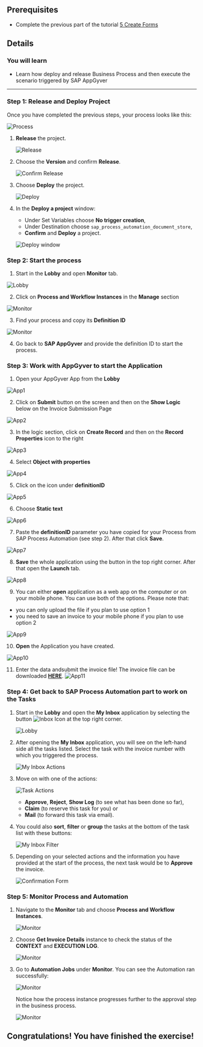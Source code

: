 ## Prerequisites
- Complete the previous part of the tutorial [5 Create Forms](https://github.com/SAP-samples/process-automation-enablement/tree/main/Workshops/LCNC_Roadshow/Build%20Process%20Automation/5%20Create%20Forms/spa-dox-forms.md)

## Details
### You will learn
  - Learn how deploy and release Business Process and then execute the scenario triggered by SAP AppGyver 

---

### Step 1: Release and Deploy Project

Once you have completed the previous steps, your process looks like this:

![Process](002N.png)

1. **Release** the project.

    ![Release](003.png)

2. Choose the **Version** and confirm **Release**.

    ![Confirm Release](1004.png)

3. Choose **Deploy** the project.

    ![Deploy](1005.png)

4. In the **Deploy a project** window:

    - Under Set Variables choose **No trigger creation**,
    - Under Destination choose `sap_process_automation_document_store`,
    - **Confirm** and **Deploy** a project.

    ![Deploy window](004N.png)

### Step 2: Start the process

1. Start in the **Lobby** and open **Monitor** tab.

 ![Lobby](RUN1.png)

2. Click on **Process and Workflow Instances** in the **Manage** section

![Monitor](RUN2.png)

3. Find your process and copy its **Definition ID**

![Monitor](RUN3.png)

4. Go back to **SAP AppGyver** and provide the definition ID to start the process.

### Step 3: Work with AppGyver to start the Application

1. Open your AppGyver App from the **Lobby**

![App1](APP1.png)

2. Click on **Submit** button on the screen and then on the **Show Logic** below on the Invoice Submission Page

![App2](APP2.png)

3. In the logic section, click on **Create Record** and then on the **Record Properties** icon to the right

![App3](APP3.png)

4. Select **Object with properties**

![App4](APP4.png)

5. Click on the icon under **definitionID**

![App5](APP5.png)

6. Choose **Static text**

![App6](APP6.png)

7. Paste the **definitionID** parameter you have copied for your Process from SAP Process Automation (see step 2). After that click **Save**.

![App7](APP7.png)

8. **Save** the whole application using the button in the top right corner. After that open the **Launch** tab.

![App8](APP8.png)

9. You can either **open** application as a web app on the computer or on your mobile phone. You can use both of the options. Please note that: 
- you can only upload the file if you plan to use option 1
- you need to save an invoice to your mobile phone if you plan to use option 2

![App9](APP9.png)

10. **Open** the Application you have created.

![App10](APP10.png)

11. Enter the data andsubmit the invoice file!
The invoice file can be downloaded <a href="https://github.com/SAP-samples/teched2022-AD160/blob/main/exercises/1_CreateAppGyverProject/images/Invoice.png?raw=true">**HERE**</a>.
![App11](APP11.png)

### Step 4: Get back to SAP Process Automation part to work on the Tasks

1. Start in the **Lobby** and open the **My Inbox** application by selecting the button ![Inbox Icon](02_Inbox_Icon.png) at the top right corner.

    ![Lobby](01_Lobby.png)

2. After opening the **My Inbox** application, you will see on the left-hand side all the tasks listed. Select the task with the invoice number with which you triggered the process.

    ![My Inbox Actions](03_MyInbox_Actions.png)

3. Move on with one of the actions:

    ![Task Actions](04_TaskActions.png)

      - **Approve**, **Reject**, **Show Log** (to see what has been done so far),
      - **Claim** (to reserve this task for you) or
      - **Mail** (to forward this task via email).

4. You could also **sort**, **filter** or **group** the tasks at the bottom of the task list with these buttons:

    ![My Inbox Filter](05_MyInbox_Filter.png)

5. Depending on your selected actions and the information you have provided at the start of the process, the next task would be to **Approve** the invoice.

    ![Confirmation Form](06_ConfirmationForm.png)

### Step 5: Monitor Process and Automation

1. Navigate to the **Monitor** tab and choose **Process and Workflow Instances**.

    ![Monitor](01_Monitor.png)

2. Choose **Get Invoice Details** instance to check the status of the **CONTEXT** and **EXECUTION LOG**.

    ![Monitor](02_Process_and_Workflow.png)

3. Go to **Automation Jobs** under **Monitor**.
   You can see the Automation ran successfully:

    ![Monitor](03_Automations_Jobs.png)

    Notice how the process instance progresses further to the approval step in the business process.

    ![Monitor](05_Monitor_Process_and_Workflow.png)

Congratulations! You have finished the exercise!
---
